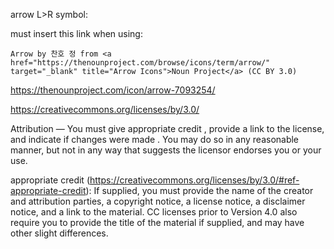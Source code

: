 arrow L>R symbol:

must insert this link when using:

`Arrow by 찬호 정 from <a href="https://thenounproject.com/browse/icons/term/arrow/" target="_blank" title="Arrow Icons">Noun Project</a> (CC BY 3.0)`

https://thenounproject.com/icon/arrow-7093254/

https://creativecommons.org/licenses/by/3.0/

Attribution — You must give appropriate credit , provide a link to the license, and indicate if changes were made . You may do so in any reasonable manner, but not in any way that suggests the licensor endorses you or your use.

appropriate credit (https://creativecommons.org/licenses/by/3.0/#ref-appropriate-credit):
If supplied, you must provide the name of the creator and attribution parties, a copyright notice, a license notice, a disclaimer notice, and a link to the material. CC licenses prior to Version 4.0 also require you to provide the title of the material if supplied, and may have other slight differences.
